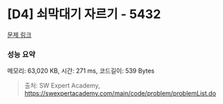 # [D4] 쇠막대기 자르기 - 5432 

[문제 링크](https://swexpertacademy.com/main/code/problem/problemDetail.do?contestProbId=AWVl47b6DGMDFAXm) 

### 성능 요약

메모리: 63,020 KB, 시간: 271 ms, 코드길이: 539 Bytes



> 출처: SW Expert Academy, https://swexpertacademy.com/main/code/problem/problemList.do